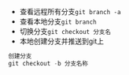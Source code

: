 - 查看远程所有分支`git branch -a`
- 查看本地分支`git branch`
- 切换分支`git checkout 分支名`
- 本地创建分支并推送到git上
``` js
创建分支
git checkout -b 分支名称

```